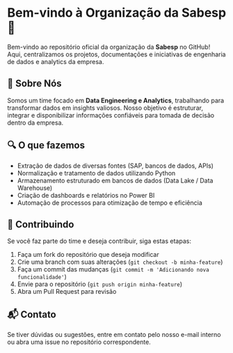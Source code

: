 # Bem-vindo à Organização da Sabesp 🚀

Bem-vindo ao repositório oficial da organização da **Sabesp** no GitHub! Aqui, centralizamos os projetos, documentações e iniciativas de engenharia de dados e analytics da empresa. 

## 📌 Sobre Nós
Somos um time focado em **Data Engineering e Analytics**, trabalhando para transformar dados em insights valiosos. Nosso objetivo é estruturar, integrar e disponibilizar informações confiáveis para tomada de decisão dentro da empresa.

## 🔍 O que fazemos
- Extração de dados de diversas fontes (SAP, bancos de dados, APIs)
- Normalização e tratamento de dados utilizando Python
- Armazenamento estruturado em bancos de dados (Data Lake / Data Warehouse)
- Criação de dashboards e relatórios no Power BI
- Automação de processos para otimização de tempo e eficiência

## 🤝 Contribuindo
Se você faz parte do time e deseja contribuir, siga estas etapas:
1. Faça um fork do repositório que deseja modificar
2. Crie uma branch com suas alterações (`git checkout -b minha-feature`)
3. Faça um commit das mudanças (`git commit -m 'Adicionando nova funcionalidade'`)
4. Envie para o repositório (`git push origin minha-feature`)
5. Abra um Pull Request para revisão

## 📬 Contato
Se tiver dúvidas ou sugestões, entre em contato pelo nosso e-mail interno ou abra uma issue no repositório correspondente.